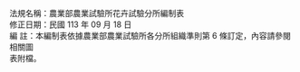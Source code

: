 法規名稱：農業部農業試驗所花卉試驗分所編制表  
修正日期：民國 113 年 09 月 18 日  
編 註：本編制表依據農業部農業試驗所各分所組織準則第 6 條訂定，內容請參閱相關圖  
表附檔。  


